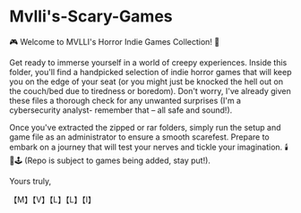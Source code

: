 # Mvlli's-Scary-Games
🎮 Welcome to MVLLI's Horror Indie Games Collection! 👻 
                                                  
Get ready to immerse yourself in a world of creepy experiences. Inside this folder, you'll find a handpicked selection of indie horror games that will keep you on the edge of your seat (or you might just be knocked the hell out on the couch/bed due to tiredness or boredom). Don't worry, I've already given these files a thorough check for any unwanted surprises (I'm a cybersecurity analyst- remember that – all safe and sound!).  

Once you've extracted the zipped or rar folders, simply run the setup and game file as an administrator to ensure a smooth scarefest. Prepare to embark on a journey that will test your nerves and tickle your imagination. 🕯️🔦🕹️ (Repo is subject to games being added, stay put!).


Yours truly,

【M】【V】【L】【L】【I】
